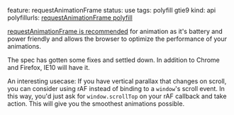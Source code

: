 feature: requestAnimationFrame
status: use
tags: polyfill gtie9
kind: api
polyfillurls: [requestAnimationFrame polyfill](https://gist.github.com/1579671)

[requestAnimationFrame is recommended](http://paulirish.com/2011/requestanimationframe-for-smart-animating/) for animation as it's battery and power friendly and allows the browser to optimize the performance of your animations.

The spec has gotten some fixes and settled down. In addition to Chrome and Firefox, IE10 will have it.

An interesting usecase: If you have vertical parallax that changes on scroll, you can consider using rAF instead of binding to a `window`'s scroll event. In this way, you'd just ask for `window.scrollTop` on your rAF callback and take action. This will give you the smoothest animations possible.
